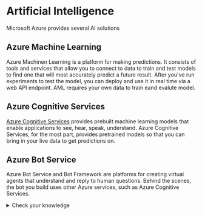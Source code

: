 # Artificial Intelligence

Microsoft Azure provides several AI solutions

## Azure Machine Learning

Azure Machinen Learning is a platform for making predictions. It consists of tools and services that allow you to connect to data to train and test models to find one that will most accurately predict a future result. After you've run experiments to test the model, you can deploy and use it in real time via a web API endpoint. AML requires your own data to train eand evalute model.

## Azure Cognitive Services

[Azure Cognitive Services](https://docs.microsoft.com/en-us/azure/cognitive-services/what-are-cognitive-services) provides prebuilt machine learning models that enable applications to see, hear, speak, understand. Azure Cognitive Services, for the most part, provides pretrained models so that you can bring in your live data to get predictions on.

## Azure Bot Service

Azure Bot Service and Bot Framework are platforms for creating virtual agents that understand and reply to human questions. Behind the scenes, the bot you build uses other Azure services, such as Azure Cognitive Services.

<details>
  <summary> Check your knowledge </summary>
1. You need to predict future behavior based on previous actions. Which product option should you select as a candidate?

- **Azure Machine Learning**
- Azure Bot Service
- Azure Cognitive Services

*Azure Machine Learning enables you to build models to predict the likelihood of a future result. It should not be eliminated as a candidate.*

2. You need to create a human-computer interface that uses natural language to answer customer questions. Which product option should you select as a candidate?

- Azure Machine Learning
- Azure Cognitive Services
- **Azure Bot Service**

*Azure Bot Service creates virtual agent solutions that utilize natural language. It should not be eliminated as a candidate.*

3. You need to identify the content of product images to automatically create alt tags for images formatted properly. Which product option is the best candidate?

- Azure Machine Learning
- **Azure Cognitive Services**
- Azure Bot Service

*Azure Cognitive Services includes Vision services that can identify the content of an image. Azure Cognitive Services is the best candidate.*
</details>
